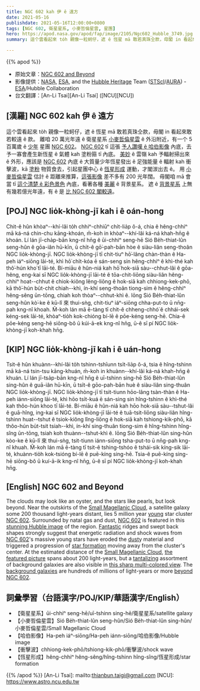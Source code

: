 ```yaml
---
title: NGC 602 kah 伊 ê 遠方
date: 2021-05-16
publishdate: 2021-05-16T12:00:00+0800
tags: [NGC 602, 衛星星系, 小麥哲倫星雲, 星團]
hero: https://apod.nasa.gov/apod/fap/image/2105/Ngc602_Hubble_3749.jpg
summary: 這个雲看起來 to̍h 親像一粒蚵仔，遮 ê 恆星 mā 敢若真珠仝款，毋閣 in 看起來敢若較遠 ê 款。

---
```


{{% apod %}}

- 原始文章：[NGC 602 and Beyond](https://apod.nasa.gov/apod/ap210516.html)
- 影像提供：[NASA](https://www.nasa.gov/), [ESA](https://www.spacetelescope.org/), and the [Hubble Heritage](http://heritage.stsci.edu/) Team ([STScI](https://www.stsci.edu/)/[AURA](https://www.aura-astronomy.org/)) - [ESA](https://www.spacetelescope.org/)/Hubble Collaboration
- 台文翻譯：[An-Li Tsai][An-Li Tsai] ([NCU][NCU])

## [漢羅] NGC 602 kah 伊 ê 遠方

這个雲看起來 to̍h 親像一粒蚵仔，遮 ê 恆星 mā 敢若真珠仝款，毋閣 in 看起來敢若較遠 ê 款。
離咱 20 萬光年遠 ê 衛星星系 [小麥哲倫星雲][Small Magellanic Cloud 1] ê 外沿附近，有一个 5 百萬歲 ê [少年][young] 星團 [NGC 602][NGC 602 a]。
[NGC 602][NGC 602 b] tī 這張 [予人讚嘆 ê 哈伯影像][stunning Hubble image] 內底，去予一寡會產生新恆星 ê 氣體 kah 塗粉箍 tī 內底。
[美妙][Fantastic] ê 雲嶺 kah 予輻射掃出來 ê 外形，應該是 [NGC 602][NGC 602 c] 內底 ê 大質量少年恆星發出 ê 足強能量 ê 輻射 kah 衝擊波，kā [塗粉][dust] 物質食去，引起星團中心 ê [恆星形成][star formation] 運動，才閣湠出去 ê。
用 [小麥哲倫星雲][Small Magellanic Cloud 2t] 估計 ê 距離來推算，[這張影像][the featured picture] 差不多有 200 光年闊。
毋閣咱 mā 會當 tī [這个清楚 ê 彩色景色][this sharp multi-colored view] 內底，看著各種 [美麗][tantalizing] ê 背景星系。
遮 ê [背景星系][background galaxies] 上無有幾若億光年遠，有 ê 是 [比 NGC 602 閣較遠][beyond NGC 602]。

## [POJ]  NGC lio̍k-khòng-jī kah i ê oán-hong

Chit-ê hûn khòaⁿ--khí-lâi to̍h chhiⁿ-chhiūⁿ chi̍t-lia̍p ô-á, chia ê hêng-chhiⁿ mā ká-ná chin-chu kāng-khoán, m̄-koh in khòaⁿ--khí-lâi  ká-ná khah-hn̄g ê khoán.
Lí lán jī-cha̍p-bān kng-nî hn̄g ê ūi-chhiⁿ seng-hē Sió Be̍h-thiat-lûn seng-hûn ê gōa-iân hū-kīn, ū chi̍t-ê gō͘-pah-bān hòe ê siàu-liân seng-thoân NGC lio̍k-khòng-jī.
NGC lio̍k-khòng-jī tī chit-tiuⁿ hō͘-lâng chàn-thàn ê Ha-peh iáⁿ-siōng lāi-té, khì hō͘ chi̍t-kóa ē sán-seng sin hêng-chhiⁿ ê khì-thé kah thô͘-hún kho͘ tī lāi-té.
Bí-miāu ê hûn-niá kah hō͘ hok-siā sàu--chhut-lâi ê gōa-hêng, eng-kai sī NGC lio̍k-khòng-jī lāi-té ê tōa-chit-liōng siàu-liân hêng-chhiⁿ hoat--chhut ê chiok-kiông lêng-liōng ê hok-siā kah chhiong-kek-phō, kā thô͘-hún bu̍t-chit chiah--khì, ín-khí seng-thoân tiong-sim ê hêng-chhiⁿ hêng-sêng ūn-tōng, chiah koh thòaⁿ--chhut-khì ê.
Iōng Sió Be̍h-thiat-lûn seng-hûn kò͘-ke ê kū-lî 來 thui-sǹg, chit-tiuⁿ iáⁿ-siōng chha-put-to ū nn̄g-pah kng-nî khoah.
M̄-koh lán mā ē-tàng tī chit-ê chheng-chhó͘ ê chhái-sek kéng-sek lāi-té, khòaⁿ-tio̍h kok-chióng bí-lē ê pōe-kéng seng-hē.
Chia-ê pōe-kéng seng-hē siōng-bô ū kúi-ā-ek kng-nî hn̄g, ū-ê sī pí NGC lio̍k-khòng-jī koh-khah hn̄g.

## [KIP] NGC lio̍k-khòng-jī kah i ê uán-hong

Tsit-ê hûn khuànn--khí-lâi to̍h tshinn-tshīunn tsi̍t-lia̍p ô-á, tsia ê hîng-tshinn mā ká-ná tsin-tsu kāng-khuán, m̄-koh in khuànn--khí-lâi  ká-ná khah-hn̄g ê khuán.
Lí lán jī-tsa̍p-bān kng-nî hn̄g ê uī-tshinn sing-hē Sió Be̍h-thiat-lûn sing-hûn ê guā-iân hū-kīn, ū tsi̍t-ê gōo-pah-bān huè ê siàu-liân sing-thuân NGC lio̍k-khòng-jī.
NGC lio̍k-khòng-jī tī tsit-tiunn hōo-lâng tsàn-thàn ê Ha-peh iánn-siōng lāi-té, khì hōo tsi̍t-kuá ē sán-sing sin hîng-tshinn ê khì-thé kah thôo-hún khoo tī lāi-té.
Bí-miāu ê hûn-niá kah hōo hok-siā sàu--tshut-lâi ê guā-hîng, ing-kai sī NGC lio̍k-khòng-jī lāi-té ê tuā-tsit-liōng siàu-liân hîng-tshinn huat--tshut ê tsiok-kiông lîng-liōng ê hok-siā kah tshiong-kik-phō, kā thôo-hún bu̍t-tsit tsiah--khì, ín-khí sing-thuân tiong-sim ê hîng-tshinn hîng-sîng ūn-tōng, tsiah koh thuànn--tshut-khì ê.
Iōng Sió Be̍h-thiat-lûn sing-hûn kòo-ke ê kū-lî 來 thui-sǹg, tsit-tiunn iánn-siōng tsha-put-to ū nn̄g-pah kng-nî khuah.
M̄-koh lán mā ē-tàng tī tsit-ê tshing-tshóo ê tshái-sik kíng-sik lāi-té, khuànn-tio̍h kok-tsióng bí-lē ê puē-kíng sing-hē.
Tsia-ê puē-kíng sing-hē siōng-bô ū kuí-ā-ik kng-nî hn̄g, ū-ê sī pí NGC lio̍k-khòng-jī koh-khah hn̄g.

## [English] NGC 602 and Beyond

The clouds may look like an oyster, and the stars like pearls, but look beyond. Near the outskirts of the [Small Magellanic Cloud][Small Magellanic Cloud 1], a satellite galaxy some 200 thousand light-years distant, lies 5 million year [young][young] star cluster [NGC 602][NGC 602 a]. Surrounded by natal gas and dust, [NGC 602][NGC 602 b] is featured in this [stunning Hubble image][stunning Hubble image] of the region. [Fantastic][Fantastic] ridges and swept back shapes strongly suggest that energetic radiation and shock waves from [NGC 602][NGC 602 c]'s massive young stars have eroded the [dust][dust]y material and triggered a progression of [star formation][star formation] moving away from the cluster's center. At the estimated distance of the [Small Magellanic Cloud][Small Magellanic Cloud 2], [the featured picture][the featured picture] spans about 200 light-years, but a [tantalizing][tantalizing] assortment of background galaxies are also visible in [this sharp multi-colored view][this sharp multi-colored view]. The [background galaxies] are hundreds of millions of light-years or more [beyond NGC 602][beyond NGC 602].

## 詞彙學習（台語漢字/POJ/KIP/華語漢字/English）

- 【衛星星系】ūi-chhiⁿ seng-hē/uī-tshinn sing-hē/衛星星系/satellite galaxy
- 【小麥哲倫星雲】Sió Be̍h-thiat-lûn seng-hûn/Sió Be̍h-thiat-lûn sing-hûn/小麥哲倫星雲/Small Magellanic Cloud
- 【哈伯影像】Ha-peh iáⁿ-siōng/Ha-peh iánn-siōng/哈伯影像/Hubble image
- 【衝擊波】chhiong-kek-phō/tshiong-kik-phō/衝擊波/shock wave
- 【恆星形成】hêng-chhiⁿ hêng-sêng/hîng-tshinn hîng-sîng/恆星形成/star formation


{{% /apod %}}
[An-Li Tsai]: mailto:thianbun.taigi@gmail.com
[NCU]: https://www.astro.ncu.edu.tw

[copyright]: https://apod.nasa.gov/apod/fap/lib/about_apod.html#srapply

[Small Magellanic Cloud 1]:https://apod.nasa.gov/apod/ap100903.html
[young]:https://en.wikipedia.org/wiki/Stellar_evolution
[NGC 602 a]:https://www.youtube.com/watch?v=LpQgKX1fGxQ
[NGC 602 b]:https://en.wikipedia.org/wiki/NGC_602
[stunning Hubble image]:https://hubblesite.org/contents/news-releases/2007/news-2007-04.html
[Fantastic]:https://apod.nasa.gov/apod/ap061227.html
[NGC 602 c]:https://hubblesite.org/contents/media/videos/2007/04/539-Video.html
[dust]:https://youtu.be/jn5M48MVWyg
[star formation]:https://science.nasa.gov/astrophysics/focus-areas/how-do-stars-form-and-evolve
[Small Magellanic Cloud 2t]:https://apod.tw/daily/20210105/
[Small Magellanic Cloud 2]:https://apod.nasa.gov/apod/ap210105.html
[the featured picture]:https://hubblesite.org/contents/media/images/2007/04/2042-Image.html
[tantalizing]:http://hubblesite.org/newscenter/archive/releases/2007/04/image/a/format/zoom
[this sharp multi-colored view]:http://chandra.harvard.edu/photo/2013/ngc602/
[background galaxies]:https://apod.nasa.gov/apod/ap140605.html
[beyond NGC 602]:https://apod.nasa.gov/apod/ap150307.html
